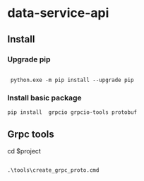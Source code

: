 # data-service-api





## Install 

### Upgrade pip 

```shell

 python.exe -m pip install --upgrade pip

```

### Install basic package 

```commandline
pip install  grpcio grpcio-tools protobuf 

```


## Grpc tools 

cd $project 

```shell

.\tools\create_grpc_proto.cmd

```

